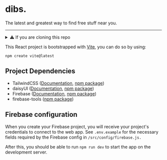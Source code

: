 # dibs.

The latest and greatest way to find free stuff near you.

---

<details>
<summary>⚠️ If you are cloning this repo</summary>
Be sure to install project dependencies before running for the first time by using:

```
npm i
```

</details>

This React project is bootstrapped with [Vite](https://vitejs.dev), you can do so by using:

```
npm create vite@latest
```

## Project Dependencies

- TailwindCSS ([Documentation](https://tailwindcss.com/docs/), [npm package](https://www.npmjs.com/package/tailwindcss))
- daisyUI ([Documentation](https://daisyui.com/docs/), [npm package](https://www.npmjs.com/package/daisyui))
- Firebase ([Documentation](https://firebase.google.com/docs), [npm package](https://www.npmjs.com/package/firebase))
- firebase-tools ([npm package](https://www.npmjs.com/package/firebase-tools))

## Firebase configuration

When you create your Firebase project, you will receive your project's credentials to connect to the web app. See `.env.example` for the necessary fields required by the Firebase config in `/src/config/firebase.js.`

After this, you should be able to run `npm run dev` to start the app on the development server.
